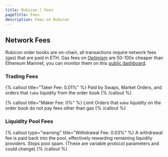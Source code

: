 ```yaml
---
title: Rubicon | Fees
pageTitle: Fees
description: Fees on Rubicon
---
```


## Network Fees 

Rubicon order books are on-chain, all transactions require network fees (gas) that are paid in ETH. Gas fees on [Optimism](https://www.optimism.io/) are 50-100x cheaper than Ethereum Mainnet, you can monitor them on this [public dashboard](https://public-grafana.optimism.io/d/9hkhMxn7z/public-dashboard?orgId=1\&refresh=5m).

### Trading Fees

{% callout title="Taker Fee: 0.01%" %}
Paid by Swaps, Market Orders, and orders that `take` liquidity from the order book
{% /callout %}

{% callout title="Maker Fee: 0%" %}
Limit Orders that `make` liquidity on the order book do not pay fees other than gas
{% /callout %}


### Liquidity Pool Fees

{% callout type="warning" title="Withdrawal Fee: 0.03%" %}
A withdrawal fee is paid back into the pool, effectively rewarding remaining liquidity providers. Stops pool spam.
(These are variable protocol parameters and could change)
{% /callout %}
